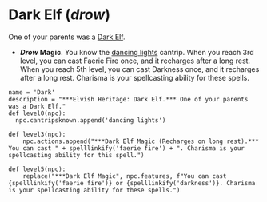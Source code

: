 # Dark Elf (*drow*)
One of your parents was a [Dark Elf](../Elves/Dark.md).

* ***Drow* Magic**. You know the [dancing lights](../../Magic/Spells/dancing-lights.md) cantrip. When you reach 3rd level, you can cast Faerie Fire once, and it recharges after a long rest. When you reach 5th level, you can cast Darkness once, and it recharges after a long rest. Charisma is your spellcasting ability for these spells.

```
name = 'Dark'
description = "***Elvish Heritage: Dark Elf.*** One of your parents was a Dark Elf."
def level0(npc):
  npc.cantripsknown.append('dancing lights')

def level3(npc):
    npc.actions.append("***Dark Elf Magic (Recharges on long rest).*** You can cast " + spelllinkify('faerie fire') + ". Charisma is your spellcasting ability for this spell.")

def level5(npc):
    replace("***Dark Elf Magic", npc.features, f"You can cast {spelllinkify('faerie fire')} or {spelllinkify('darkness')}. Charisma is your spellcasting ability for these spells.")
```
